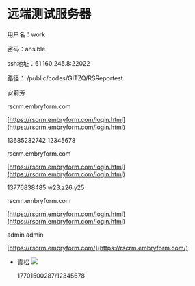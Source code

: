 # 远端测试服务器

用户名：work

密码：ansible

ssh地址：61.160.245.8:22022

路径：   /public/codes/GITZQ/RSReportest

安莉芳

rscrm.embryform.com

[https://rscrm.embryform.com/login.html](https://rscrm.embryform.com/login.html)

13685232742 12345678

rscrm.embryform.com

[https://rscrm.embryform.com/login.html](https://rscrm.embryform.com/login.html)

13776838485 w23.z26.y25

rscrm.embryform.com

[https://rscrm.embryform.com/login.html](https://rscrm.embryform.com/login.html)

admin admin





[https://rscrm.embryform.com/](https://rscrm.embryform.com/)

* 青松
  ![](https://static.dingtalk.com/media/lALPDgQ9qhVeGY_M8Mzw_240_240.png)

  17701500287/12345678



